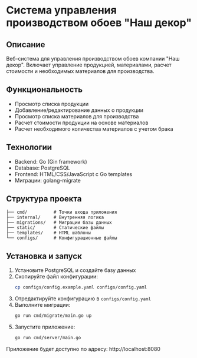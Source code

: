 # Система управления производством обоев "Наш декор"

## Описание
Веб-система для управления производством обоев компании "Наш декор". Включает управление продукцией, материалами, расчет стоимости и необходимых материалов для производства.

## Функциональность
- Просмотр списка продукции
- Добавление/редактирование данных о продукции  
- Просмотр списка материалов для производства
- Расчет стоимости продукции на основе материалов
- Расчет необходимого количества материалов с учетом брака

## Технологии
- Backend: Go (Gin framework)
- Database: PostgreSQL
- Frontend: HTML/CSS/JavaScript с Go templates
- Миграции: golang-migrate

## Структура проекта
```
├── cmd/          # Точки входа приложения
├── internal/     # Внутренняя логика
├── migrations/   # Миграции базы данных
├── static/       # Статические файлы
├── templates/    # HTML шаблоны
└── configs/      # Конфигурационные файлы
```

## Установка и запуск

1. Установите PostgreSQL и создайте базу данных
2. Скопируйте файл конфигурации:
   ```bash
   cp configs/config.example.yaml configs/config.yaml
   ```
3. Отредактируйте конфигурацию в `configs/config.yaml`
4. Выполните миграции:
   ```bash
   go run cmd/migrate/main.go up
   ```
5. Запустите приложение:
   ```bash
   go run cmd/server/main.go
   ```

Приложение будет доступно по адресу: http://localhost:8080 